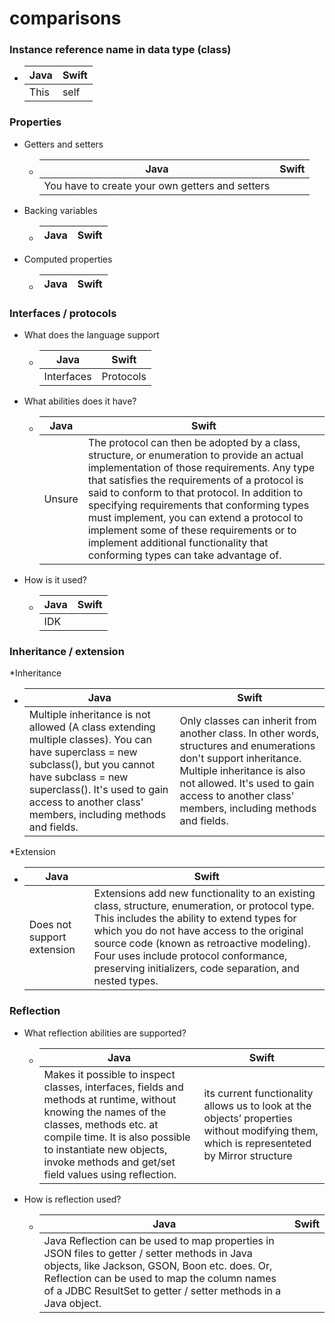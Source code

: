 # comparisons

### Instance reference name in data type (class)

  * Java | Swift
    ---- | -----
    This | self

### Properties

* Getters and setters

  * Java | Swift
    ---- | -----
    You have to create your own getters and setters | 
* Backing variables

  * Java | Swift
    ---- | -----
    
* Computed properties

  * Java | Swift
    ---- | -----
    
### Interfaces / protocols
* What does the language support

  * Java | Swift
    ---- | -----
    Interfaces|Protocols
    
* What abilities does it have?

  * Java | Swift
    ---- | -----
    Unsure | The protocol can then be adopted by a class, structure, or enumeration to provide an actual implementation of those requirements. Any type that satisfies the requirements of a protocol is said to conform to that protocol. In addition to specifying requirements that conforming types must implement, you can extend a protocol to implement some of these requirements or to implement additional functionality that conforming types can take advantage of.

* How is it used?

  * Java | Swift
    ---- | -----
    IDK | 
    
### Inheritance / extension

*Inheritance

 * Java | Swift
   ---- | -----
     Multiple inheritance is not allowed (A class extending multiple classes). You can have superclass = new subclass(), but you cannot have subclass = new superclass(). It's used to gain access to another class' members, including methods and fields. | Only classes can inherit from another class. In other words, structures and enumerations don't support inheritance. Multiple inheritance is also not allowed. It's used to gain access to another class' members, including methods and fields.
       
*Extension

  * Java | Swift
    ---- | -----
    Does not support extension | Extensions add new functionality to an existing class, structure, enumeration, or protocol type. This includes the ability to extend types for which you do not have access to the original source code (known as retroactive modeling). Four uses include protocol conformance, preserving initializers, code separation, and nested types.


### Reflection

* What reflection abilities are supported?

  * Java | Swift
    ---- | -----
    Makes it possible to inspect classes, interfaces, fields and methods at runtime, without knowing the names of the classes, methods etc. at compile time. It is also possible to instantiate new objects, invoke methods and get/set field values using reflection. | its current functionality allows us to look at the objects’ properties without modifying them, which is representeted by Mirror structure

* How is reflection used?

  * Java | Swift
    ---- | -----
    Java Reflection can be used to map properties in JSON files to getter / setter methods in Java objects, like Jackson, GSON, Boon etc. does. Or, Reflection can be used to map the column names of a JDBC ResultSet to getter / setter methods in a Java object. | 
    

